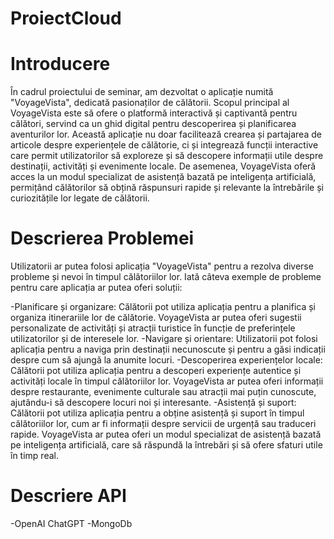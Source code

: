 # ProiectCloud
# Introducere
În cadrul proiectului de seminar, am dezvoltat o aplicație numită "VoyageVista", dedicată pasionaților de călătorii. Scopul principal al VoyageVista este să ofere o platformă interactivă și captivantă pentru călători, servind ca un ghid digital pentru descoperirea și planificarea aventurilor lor. Această aplicație nu doar facilitează crearea și partajarea de articole despre experiențele de călătorie, ci și integrează funcții interactive care permit utilizatorilor să exploreze și să descopere informații utile despre destinații, activități și evenimente locale. De asemenea, VoyageVista oferă acces la un modul specializat de asistență bazată pe inteligența artificială, permițând călătorilor să obțină răspunsuri rapide și relevante la întrebările și curiozitățile lor legate de călătorii.

# Descrierea Problemei

Utilizatorii ar putea folosi aplicația "VoyageVista" pentru a rezolva diverse probleme și nevoi în timpul călătoriilor lor. Iată câteva exemple de probleme pentru care aplicația ar putea oferi soluții:

-Planificare și organizare: Călătorii pot utiliza aplicația pentru a planifica și organiza itinerariile lor de călătorie. VoyageVista ar putea oferi sugestii personalizate de activități și atracții turistice în funcție de preferințele utilizatorilor și de interesele lor.
-Navigare și orientare: Utilizatorii pot folosi aplicația pentru a naviga prin destinații necunoscute și pentru a găsi indicații despre cum să ajungă la anumite locuri.
-Descoperirea experiențelor locale: Călătorii pot utiliza aplicația pentru a descoperi experiențe autentice și activități locale în timpul călătoriilor lor. VoyageVista ar putea oferi informații despre restaurante, evenimente culturale sau atracții mai puțin cunoscute, ajutându-i să descopere locuri noi și interesante.
-Asistență și suport: Călătorii pot utiliza aplicația pentru a obține asistență și suport în timpul călătoriilor lor, cum ar fi informații despre servicii de urgență sau traduceri rapide. VoyageVista ar putea oferi un modul specializat de asistență bazată pe inteligența artificială, care să răspundă la întrebări și să ofere sfaturi utile în timp real.

# Descriere API

-OpenAI ChatGPT
-MongoDb
